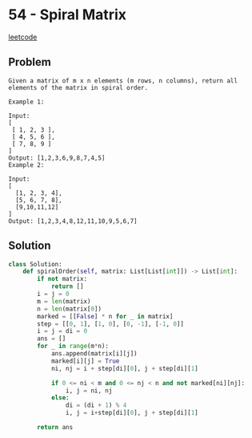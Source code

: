 # 54 - Spiral Matrix

[leetcode](https://leetcode.com/problems/spiral-matrix/)

## Problem

    Given a matrix of m x n elements (m rows, n columns), return all elements of the matrix in spiral order.
    
    Example 1:
    
    Input:
    [
     [ 1, 2, 3 ],
     [ 4, 5, 6 ],
     [ 7, 8, 9 ]
    ]
    Output: [1,2,3,6,9,8,7,4,5]
    Example 2:
    
    Input:
    [
      [1, 2, 3, 4],
      [5, 6, 7, 8],
      [9,10,11,12]
    ]
    Output: [1,2,3,4,8,12,11,10,9,5,6,7]

## Solution

```python
class Solution:
    def spiralOrder(self, matrix: List[List[int]]) -> List[int]:
        if not matrix:
            return []
        i = j = 0
        m = len(matrix)
        n = len(matrix[0])
        marked = [[False] * n for _ in matrix]
        step = [[0, 1], [1, 0], [0, -1], [-1, 0]]
        i = j = di = 0
        ans = []
        for _ in range(m*n):
            ans.append(matrix[i][j])
            marked[i][j] = True
            ni, nj = i + step[di][0], j + step[di][1]

            if 0 <= ni < m and 0 <= nj < n and not marked[ni][nj]:
                i, j = ni, nj
            else:
                di = (di + 1) % 4
                i, j = i+step[di][0], j + step[di][1]                                                       

        return ans
```
